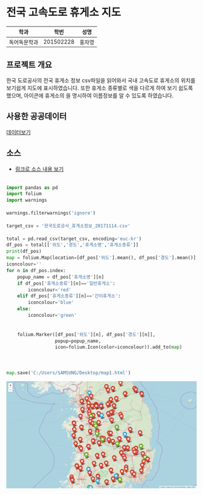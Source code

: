# 전국 고속도로 휴게소 지도

학과 | 학번 | 성명
---- | ---- | ---- 
독어독문학과 |201502228 |홍자영


## 프로젝트 개요
한국 도로공사의 전국 휴게소 정보 csv파일을 읽어와서 국내 고속도로 휴게소의 위치를 보기쉽게 지도에 표시하였습니다.
또한 휴게소 종류별로 색을 다르게 하여 보기 쉽도록 했으며, 아이콘에 휴게소의 을 명시하여 이름정보를 알 수 있도록 하였습니다.

## 사용한 공공데이터 
[데이터보기](https://github.com/jayoung530/python_project/blob/master/%ED%95%9C%EA%B5%AD%EB%8F%84%EB%A1%9C%EA%B3%B5%EC%82%AC_%ED%9C%B4%EA%B2%8C%EC%86%8C%EC%A0%95%EB%B3%B4_20171114.csv)

## 소스
* [링크로 소스 내용 보기](https://github.com/jayoung530/python_project/blob/master/201502228) 

~~~python

import pandas as pd
import folium
import warnings

warnings.filterwarnings('ignore')

target_csv = '한국도로공사_휴게소정보_20171114.csv'

total = pd.read_csv(target_csv, encoding='euc-kr')
df_pos = total[['위도','경도','휴게소명','휴게소종류']]
print(df_pos)
map = folium.Map(location=[df_pos['위도'].mean(), df_pos['경도'].mean()], zoom_start=8)
iconcolour=''
for n in df_pos.index:
    popup_name = df_pos['휴게소명'][n]
    if df_pos['휴게소종류'][n]=='일반휴게소':
        iconcolour='red'
    elif df_pos['휴게소종류'][n]=='간이휴게소':
        iconcolour='blue'
    else:
        iconcolour='green'


    folium.Marker([df_pos['위도'][n], df_pos['경도'][n]],
                  popup=popup_name,
                  icon=folium.Icon(color=iconcolour)).add_to(map)



map.save('C:/Users/SAMSUNG/Desktop/map1.html')
~~~
![screenshot](https://github.com/jayoung530/python_project/blob/master/%EA%B3%A0%EC%86%8D%EB%8F%84%EB%A1%9C%EC%A7%80%EB%8F%84.png)
